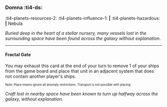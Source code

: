 ### Domna :ti4-ds:

:ti4-planets-resources-2: :ti4-planets-influence-1: __|__ :ti4-planets-hazardous: __|__ Nebula

*Buried deep in the heart of a stellar nursery, many vessels lost in the surrounding space have been found across the galaxy without explanation.*

---

#### Fractal Gate

You may exhaust this card at the end of your turn to remove 1 of your ships from the game board and place that unit in an adjacent system that does not contain another player's ships.

<sup><sub>Note: Place means ignore all anomaly restrictions. Transport is not possible with placing</sub></sup>

*Craft lost in nearby space have been known to turn up halfway across the galaxy, without explanation.*
